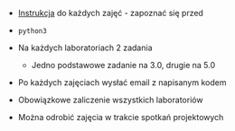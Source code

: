 * [Instrukcja](http://www.zsk.ict.pwr.wroc.pl/zsk/dyd/intinz/so/lab/) do każdych zajęć - zapoznać się przed
* `python3`
* Na każdych laboratoriach 2 zadania
	* Jedno podstawowe zadanie na 3.0, drugie na 5.0
* Po każdych zajęciach wysłać email z napisanym kodem

* Obowiązkowe zaliczenie wszystkich laboratoriów
* Można odrobić zajęcia w trakcie spotkań projektowych
